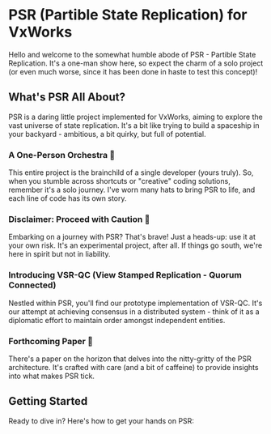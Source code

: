 # PSR (Partible State Replication) for VxWorks

Hello and welcome to the somewhat humble abode of PSR - Partible State Replication. It's a one-man show here, so expect the charm of a solo project (or even much worse, since it has been done in haste to test this concept)!

## What's PSR All About?

PSR is a daring little project implemented for VxWorks, aiming to explore the vast universe of state replication. It's a bit like trying to build a spaceship in your backyard - ambitious, a bit quirky, but full of potential.

### A One-Person Orchestra 🎻

This entire project is the brainchild of a single developer (yours truly). So, when you stumble across shortcuts or "creative" coding solutions, remember it's a solo journey. I've worn many hats to bring PSR to life, and each line of code has its own story.

### Disclaimer: Proceed with Caution 🚧

Embarking on a journey with PSR? That's brave! Just a heads-up: use it at your own risk. It's an experimental project, after all. If things go south, we're here in spirit but not in liability.

### Introducing VSR-QC (View Stamped Replication - Quorum Connected)

Nestled within PSR, you'll find our prototype implementation of VSR-QC. It's our attempt at achieving consensus in a distributed system - think of it as a diplomatic effort to maintain order amongst independent entities.

### Forthcoming Paper 📜

There's a paper on the horizon that delves into the nitty-gritty of the PSR architecture. It's crafted with care (and a bit of caffeine) to provide insights into what makes PSR tick.

## Getting Started

Ready to dive in? Here's how to get your hands on PSR:

